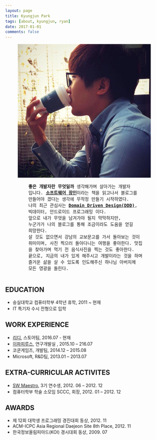```yaml
---
layout: page
title: Kyungjun Park
tags: [about, kyungjun, ryan]
date: 2017-01-01
comments: false
---
```


<figure class="half">
    <img src="/assets/img/profile_photo.jpg">
    <pre>
    <strong>좋은 개발자란 무엇일까</strong> 생각해가며 살아가는 개발자
    입니다. <a href="https://goo.gl/IY85Wx"><strong>소프트웨어 장인</strong></a>이라는 책을 읽고나서 블로그를
    만들어야 겠다는 생각에 무작정 만들기 시작하였다.
    나의 최근 관심사는 <a href="https://en.wikipedia.org/wiki/Domain-driven_design"><strong>Domain Driven Design(DDD)</strong></a>,
    빅데이터, 안드로이드 프로그래밍 이다.
    앞으로 내가 무엇을 남겨가야 될지 막막하지만,
    누군가가 나의 블로그를 통해 조금이라도 도움을 얻길
    희망한다.
    살 것도 없으면서 강남의 교보문고를 가서 돌아보는 것이
    취미이며, 사진 찍으러 돌아다니는 여행을 좋아한다. 맛집
    을 찾아가며 먹기 전 음식사진을 찍는 것도 좋아한다.
    끝으로, 지금의 내가 있게 해주시고 개발이라는 것을 하며
    즐거운 삶을 살 수 있도록 인도해주신 하나님 아버지께
    모든 영광을 돌린다.
    </pre>
</figure>

## EDUCATION
* 숭실대학교 컴퓨터학부 4학년 휴학, 2011 ~ 현재
* IT 특기자 수시 전형으로 입학

## WORK EXPERIENCE
* [리디](http://www.ridicorp.com/), 스토어팀, 2016.07 - 현재
* [이파피루스](https://epapyrus.com/), 연구개발실	, 2015.10 – 216.07
* 코쿤게임즈, 개발팀, 2014.12 – 2015.08
* Microsoft, R&D팀, 2013.01 – 2013.07

## EXTRA-CURRICULAR ACTIVITES
* [SW Maestro](http://www.swmaestro.kr/web/web/main.do), 3기 연수생, 2012. 06 – 2012. 12
* 컴퓨터학부 학술 소모임 SCCC, 회장, 2012. 01 – 2012. 12

## AWARDS
* 제 12회 대학생 프로그래밍 경진대회 동상, 2012. 11
* ACM-ICPC Asia Regional Daejeon Site 8th Place, 2012. 11
* 한국정보올림피아드(KOI) 경시대회 동상, 2009. 07
